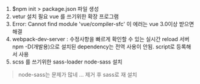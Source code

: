1. $npm init > package.json 파일 생성 
2. vetur 설치 필요 vue 를 쓰기위한 확장 프로그램
3. Error: Cannot find module 'vue/compiler-sfc' 이 에러는 vue 3.0이상 받으면 해결
4. webpack-dev-server : 수정사항을 빠르게 확인할 수 있는 실시간 reload 서버
npm -D(개발용)으로 설치된 dependency는 전역 사용이 안됨. script로 등록해서 사용
5. scss 를 쓰기위한 sass-loader node-sass 설치
> node-sass는 문제가 많네 ... 제거 후 sass로 재 설치